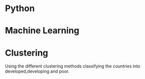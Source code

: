 # Python
# Machine Learning
# Clustering
Using the different clustering methods classifying the countries into developed,developing and poor.
